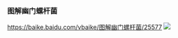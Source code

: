 ### 图解幽门螺杆菌
https://baike.baidu.com/vbaike/图解幽门螺杆菌/25577
![](https://gss3.bdstatic.com/-Po3dSag_xI4khGkpoWK1HF6hhy/baike/crop%3D0%2C8220%2C730%2C1000/sign=7e1ba8f72534349b604934c5f4da39f6/d50735fae6cd7b89c567736e022442a7d8330ed7.jpg)